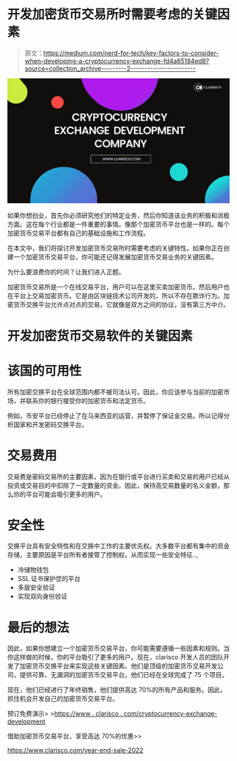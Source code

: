 # 开发加密货币交易所时需要考虑的关键因素

> 原文：<https://medium.com/nerd-for-tech/key-factors-to-consider-when-developing-a-cryptocurrency-exchange-fd4a65184ed8?source=collection_archive---------2----------------------->

![](img/5f81bfefef1e318a06e5ee7c52af87a4.png)

如果你想创业，首先你必须研究他们的特定业务，然后你知道该业务的积极和消极方面。这在每个行业都是一件重要的事情。像那个加密货币平台也是一样的。每个加密货币交易平台都有自己的基础设施和工作流程。

在本文中，我们将探讨开发加密货币交易所时需要考虑的关键特性。如果你正在创建一个加密货币交易平台，你可能还记得发展加密货币交易业务的关键因素。

为什么要浪费你的时间？让我们进入正题。

加密货币交易所是一个在线交易平台，用户可以在这里买卖加密货币。然后用户也在平台上交易加密货币。它是由区块链技术公司开发的，所以不存在欺诈行为。加密货币交换平台允许点对点的交易，它就像是双方之间的协议，没有第三方中介。

# 开发加密货币交易软件的关键因素

# 该国的可用性

所有加密交换平台在全球范围内都不被司法认可。因此，你应该参与当前的加密市场，并联系你的银行接受你的加密货币和法定货币。

例如，币安平台已经停止了在马来西亚的运营，并暂停了保证金交易。所以记得分析国家和开发密码交换平台。

# 交易费用

交易费是密码交易所的主要因素，因为在银行或平台进行买卖和交易的用户已经从投资或交易目的中扣除了一定数量的资金。因此，保持高交易数量的名义金额，那么你的平台可能会吸引更多的用户。

# 安全性

交换平台具有安全特性和在交换中工作的主要优先权。大多数平台都有集中的资金存储，主要原因是平台所有者接管了控制权。从而实现一些安全特征..,

*   冷储物钱包
*   SSL 证书保护您的平台
*   多层安全验证
*   实现双向身份验证

# 最后的想法

因此，如果你想建立一个加密货币交易平台，你可能需要遵循一些因素和规则。当你这样做的时候，你的平台吸引了更多的用户。现在，clarisco 开发人员的团队开发了加密货币交换平台来实现这些关键因素。他们是顶级的加密货币交易开发公司，提供可靠、无漏洞的加密货币交易平台。他们已经在全球完成了 75 个项目。

现在，他们已经进行了年终销售，他们提供高达 70%的所有产品和服务。因此，抓住机会开发自己的加密货币交易平台。

预订免费演示> >[https://www . clarisco . com/cryptocurrency-exchange-development](https://www.clarisco.com/cryptocurrency-exchange-development)

借助加密货币交易平台，享受高达 70%的优惠>>

https://www.clarisco.com/year-end-sale-2022